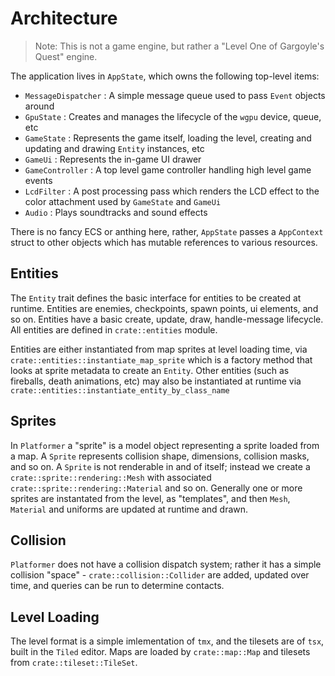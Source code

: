 # Architecture

> Note: This is not a game engine, but rather a "Level One of Gargoyle's Quest" engine.

The application lives in `AppState`, which owns the following top-level items:

- `MessageDispatcher` : A simple message queue used to pass `Event` objects around
- `GpuState` : Creates and manages the lifecycle of the `wgpu` device, queue, etc
- `GameState` : Represents the game itself, loading the level, creating and updating and drawing `Entity` instances, etc
- `GameUi` : Represents the in-game UI drawer
- `GameController` : A top level game controller handling high level game events
- `LcdFilter` : A post processing pass which renders the LCD effect to the color attachment used by `GameState` and `GameUi`
- `Audio` : Plays soundtracks and sound effects

There is no fancy ECS or anthing here, rather, `AppState` passes a `AppContext` struct to other objects which has mutable references to various resources.

## Entities

The `Entity` trait defines the basic interface for entities to be created at runtime. Entities are enemies, checkpoints, spawn points, ui elements, and so on. Entities have a basic create, update, draw, handle-message lifecycle. All entities are defined in `crate::entities` module.

Entities are either instantiated from map sprites at level loading time, via `crate::entities::instantiate_map_sprite` which is a factory method that looks at sprite metadata to create an `Entity`. Other entities (such as fireballs, death animations, etc) may also be instantiated at runtime via `crate::entities::instantiate_entity_by_class_name`

## Sprites

In `Platformer` a "sprite" is a model object representing a sprite loaded from a map. A `Sprite` represents collision shape, dimensions, collision masks, and so on. A `Sprite` is not renderable in and of itself; instead we create a `crate::sprite::rendering::Mesh` with associated `crate::sprite::rendering::Material` and so on. Generally one or more sprites are instantated from the level, as "templates", and then `Mesh`, `Material` and uniforms are updated at runtime and drawn.

## Collision

`Platformer` does not have a collision dispatch system; rather it has a simple collision "space" - `crate::collision::Collider` are added, updated over time, and queries can be run to determine contacts.

## Level Loading

The level format is a simple imlementation of `tmx`, and the tilesets are of `tsx`, built in the `Tiled` editor. Maps are loaded by `crate::map::Map` and tilesets from `crate::tileset::TileSet`.
